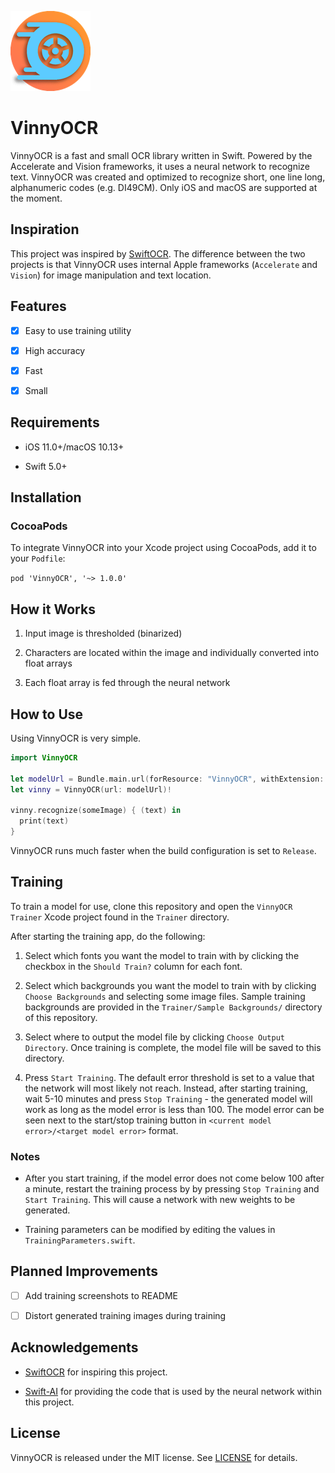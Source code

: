 ![Logo](https://github.com/igorefremov/VinnyOCR/raw/master/Trainer/VinnyOCR%20Trainer/Assets.xcassets/AppIcon.appiconset/Icon-128.png)

# VinnyOCR

VinnyOCR is a fast and small OCR library written in Swift. Powered by the Accelerate and Vision frameworks, it uses a neural network to recognize text.
VinnyOCR was created and optimized to recognize short, one line long, alphanumeric codes (e.g. DI49CM). Only iOS and macOS are supported at the moment.

## Inspiration

This project was inspired by [SwiftOCR](https://github.com/garnele007/SwiftOCR). The difference between the two projects is that VinnyOCR uses internal
Apple frameworks (`Accelerate` and `Vision`) for image manipulation and text location.

## Features

- [x] Easy to use training utility

- [x] High accuracy

- [x] Fast

- [x] Small

## Requirements

- iOS 11.0+/macOS 10.13+

- Swift 5.0+

## Installation

### CocoaPods

To integrate VinnyOCR into your Xcode project using CocoaPods, add it to your `Podfile`:

`pod 'VinnyOCR', '~> 1.0.0'`

## How it Works

1. Input image is thresholded (binarized)

2. Characters are located within the image and individually converted into float arrays

3. Each float array is fed through the neural network

## How to Use

Using VinnyOCR is very simple.

```swift
import VinnyOCR

let modelUrl = Bundle.main.url(forResource: "VinnyOCR", withExtension: "ocr")!
let vinny = VinnyOCR(url: modelUrl)!

vinny.recognize(someImage) { (text) in
  print(text)
}
```

VinnyOCR runs much faster when the build configuration is set to `Release`.

## Training

To train a model for use, clone this repository and open the `VinnyOCR Trainer` Xcode project found in the `Trainer` directory.

After starting the training app, do the following:

1. Select which fonts you want the model to train with by clicking the checkbox in the `Should Train?` column for each font.

2. Select which backgrounds you want the model to train with by clicking `Choose Backgrounds` and selecting some image files. Sample training backgrounds are provided
   in the `Trainer/Sample Backgrounds/` directory of this repository.

3. Select where to output the model file by clicking `Choose Output Directory`. Once training is complete, the model file will be saved to this directory.

4. Press `Start Training`. The default error threshold is set to a value that the network will most likely not reach. Instead, after starting training, wait 5-10 minutes
   and press `Stop Training` - the generated model will work as long as the model error is less than 100. The model error can be seen next to the start/stop training
   button in `<current model error>/<target model error>` format.

### Notes

- After you start training, if the model error does not come below 100 after a minute, restart the training process by by pressing `Stop Training` and `Start Training`.
  This will cause a network with new weights to be generated.

- Training parameters can be modified by editing the values in `TrainingParameters.swift`.

## Planned Improvements

- [ ] Add training screenshots to README

- [ ] Distort generated training images during training

## Acknowledgements

- [SwiftOCR](https://github.com/garnele007/SwiftOCR) for inspiring this project.

- [Swift-AI](https://github.com/Swift-AI/Swift-AI) for providing the code that is used by the neural network within this project.

## License

VinnyOCR is released under the MIT license. See [LICENSE](https://github.com/igorefremov/VinnyOCR/blob/master/LICENSE) for details.
